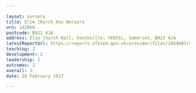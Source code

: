 ```yaml
---

layout: nursery
title: Elim Church Day Nursery
urn: 142869
postcode: BA21 4JA
address: Elim Church Hall, Southville, YEOVIL, Somerset, BA21 4JA
latestReportUrl: https://reports.ofsted.gov.uk/provider/files/2664683/urn/142869.pdf
teaching: 2
development: 2
leadership: 2
outcomes: 2
overall: 2
date: 28 February 2017

---
```

